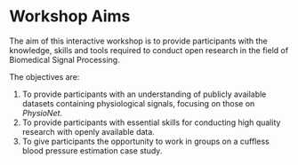 # Workshop Aims

The aim of this interactive workshop is to provide participants with the knowledge, skills and tools required to conduct open research in the field of Biomedical Signal Processing.

The objectives are:
1. To provide participants with an understanding of publicly available datasets containing physiological signals, focusing on those on _PhysioNet_.
2. To provide participants with essential skills for conducting high quality research with openly available data.
3. To give participants the opportunity to work in groups on a cuffless blood pressure estimation case study.
